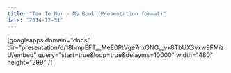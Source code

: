 ```yaml
---
title: "Tao Te Nur - My Book (Presentation format)"
date: "2014-12-31"
---
```


\[googleapps domain="docs" dir="presentation/d/18bmpEFT\_\_MeE0PtVge7nxONG\_\_vk8TbUX3yxw9FMizU/embed" query="start=true&loop=true&delayms=10000" width="480" height="299" /\]
